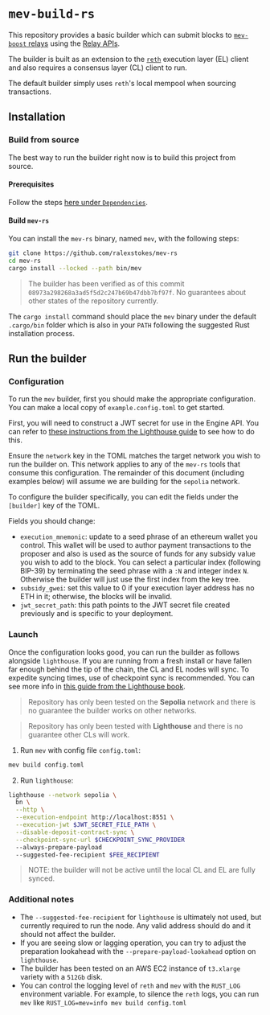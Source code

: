 # `mev-build-rs`

This repository provides a basic builder which can submit blocks to [`mev-boost` relays](https://boost.flashbots.net) using the [Relay APIs](https://flashbots.github.io/relay-specs/).

The builder is built as an extension to the [`reth`](https://github.com/paradigmxyz/reth) execution layer (EL) client and also requires a consensus layer (CL) client to run.

The default builder simply uses `reth`'s local mempool when sourcing transactions.

## Installation

### Build from source

The best way to run the builder right now is to build this project from source.

#### Prerequisites

Follow the steps [here under `Dependencies`](https://paradigmxyz.github.io/reth/installation/source.html#dependencies).

#### Build `mev-rs`

You can install the `mev-rs` binary, named `mev`, with the following steps:

```sh
git clone https://github.com/ralexstokes/mev-rs
cd mev-rs
cargo install --locked --path bin/mev
```

> The builder has been verified as of this commit `08973a298268a3ad5f5d2c247b69b47dbb7bf97f`. No guarantees about other states of the repository currently.

The `cargo install` command should place the `mev` binary under the default `.cargo/bin` folder which is also in your `PATH` following the suggested Rust installation process.

## Run the builder

### Configuration

To run the `mev` builder, first you should make the appropriate configuration. You can make a local copy of `example.config.toml` to get started.

First, you will need to construct a JWT secret for use in the Engine API. You can refer to [these instructions from the Lighthouse guide](https://lighthouse-book.sigmaprime.io/run_a_node.html#step-1-create-a-jwt-secret-file) to see how to do this.

Ensure the `network` key in the TOML matches the target network you wish to run the builder on. This network applies to any of the `mev-rs` tools
that consume this configuration. The remainder of this document (including examples below) will assume we are building for the `sepolia` network.

To configure the builder specifically, you can edit the fields under the `[builder]` key of the TOML.

Fields you should change:

* `execution_mnemonic`: update to a seed phrase of an ethereum wallet you control.
  This wallet will be used to author payment transactions to the proposer and also is used as the source of funds for any subsidy value you wish to add to the block.
  You can select a particular index (following BIP-39) by terminating the seed phrase with a `:N` and integer index `N`. Otherwise the builder will just use the first index from the key tree.
* `subsidy_gwei`: set this value to 0 if your execution layer address has no ETH in it; otherwise, the blocks will be invalid.
* `jwt_secret_path`: this path points to the JWT secret file created previously and is specific to your deployment.

### Launch

Once the configuration looks good, you can run the builder as follows alongside `lighthouse`. If you are running from a fresh install or have fallen far enough behind
the tip of the chain, the CL and EL nodes will sync. To expedite syncing times, use of checkpoint sync is recommended. You can see more info in [this guide from the Lighthouse book](https://lighthouse-book.sigmaprime.io/run_a_node.html).

> Repository has only been tested on the **Sepolia** network and there is no guarantee the builder works on other networks.

> Repository has only been tested with **Lighthouse** and there is no guarantee other CLs will work.

1. Run `mev` with config file `config.toml`:
  ```sh
  mev build config.toml
  ```

2. Run `lighthouse`:
  ```sh
  lighthouse --network sepolia \
    bn \
    --http \
    --execution-endpoint http://localhost:8551 \
    --execution-jwt $JWT_SECRET_FILE_PATH \
    --disable-deposit-contract-sync \
    --checkpoint-sync-url $CHECKPOINT_SYNC_PROVIDER
    --always-prepare-payload
    --suggested-fee-recipient $FEE_RECIPIENT
  ```

> NOTE: the builder will not be active until the local CL and EL are fully synced.

### Additional notes

* The `--suggested-fee-recipient` for `lighthouse` is ultimately not used, but currently required to run the node. Any valid address should do and it should not affect the builder.
* If you are seeing slow or lagging operation, you can try to adjust the preparation lookahead with the `--prepare-payload-lookahead` option on `lighthouse`.
* The builder has been tested on an AWS EC2 instance of `t3.xlarge` variety with a `512Gb` disk.
* You can control the logging level of `reth` and `mev` with the `RUST_LOG` environment variable.
  For example, to silence the `reth` logs, you can run `mev` like `RUST_LOG=mev=info mev build config.toml`
